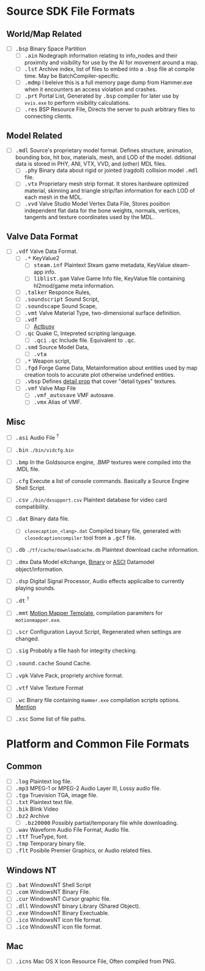 Source SDK File Formats
============

World/Map Related
-----------------

- [ ] <kbd>.bsp</kbd> Binary Space Partition
    - [ ] <kbd>.ain</kbd> Nodegraph information relating to info_nodes and their proximity and visibility for use by the AI for movement around a map.
    - [ ] <kbd>.lst</kbd> Archive index, list of files to embed into a <kbd>.bsp</kbd> file at compile time. May be BatchCompiler-specific.
    - [ ] <kbd>.mdmp</kbd> I beleive this is a full memory page dump from Hammer.exe when it encounters an access violation and crashes.
    - [ ] <kbd>.prt</kbd> Portal List, Generated by <kbd>.bsp</kbd> compiler for later use by `vvis.exe` to perform visibility calculations.
    - [ ] <kbd>.res</kbd> BSP Resource File, Directs the server to push arbitrary files to connecting clients.

Model Related
-------------

- [ ] <kbd>.mdl</kbd> Source's proprietary model format. Defines structure, animation, bounding box, hit box, materials, mesh, and LOD of the model. dditional data is stored in PHY, ANI, VTX, VVD, and (other) MDL files.
    - [ ] <kbd>.phy</kbd> Binary data about rigid or jointed (ragdoll) collision model <kbd>.mdl</kbd> file.
    - [ ] <kbd>.vtx</kbd> Proprietary mesh strip format. It stores hardware optimized material, skinning and triangle strip/fan information for each LOD of each mesh in the MDL.
    - [ ] <kbd>.vvd</kbd> Valve Studio Model Vertex Data File, Stores position independent flat data for the bone weights, normals, vertices, tangents and texture coordinates used by the MDL.

Valve Data Format
-----------------

- [ ] <kbd>.vdf</kbd> Valve Data Format.
    - [ ] <kbd>.*</kbd> KeyValue2
        - [ ] <kbd>steam.inf</kbd> Plaintext Steam game metadata, KeyValue steam-app info.
        - [ ] <kbd>liblist.gam</kbd> Valve Game Info file, KeyValue file containing hl2mod/game meta information.
    - [ ] <kbd>.talker</kbd> Responce Rules,
    - [ ] <kbd>.soundscript</kbd> Sound Script,
    - [ ] <kbd>.soundscape</kbd> Sound Scape,
    - [ ] <kbd>.vmt</kbd> Valve Material Type, two-dimensional surface definition.
    - [ ] <kbd>.vdf</kbd>
        - [ ] [Actbusy](https://developer.valvesoftware.com/wiki/Actbusy)
    - [ ] <kbd>.qc</kbd> Quake C, Intepreted scripting language.
        - [ ] <kbd>.qci</kbd> <kbd>.qc</kbd> Include file. Equivalent to <kbd>.qc</kbd>.
    - [ ] <kbd>.smd</kbd> Source Model Data,
        - [ ] <kbd>.vta</kbd>
    - [ ] <kbd>.*</kbd> Weapon script,
    - [ ] <kbd>.fgd</kbd> Forge Game Data, Metainformation about entities used by map creation tools to accurate plot otherwise undefined entities.
    - [ ] <kbd>.vbsp</kbd> Defines [detail prop](https://developer.valvesoftware.com/wiki/Detail_props) that cover "detail types" textures.
    - [ ] <kbd>.vmf</kbd> Valve Map File
        - [ ] <kbd>.vmf_autosave</kbd> VMF autosave.
        - [ ] <kbd>.vmx</kbd> Alias of VMF.

Misc
----

- [ ] <kbd>.asi</kbd> Audio File <sup>?</sup>
- [ ] <kbd>.bin</kbd> `./bin/vidcfg.bin`
- [ ] <kbd>.bmp</kbd> In the Goldsource engine, .BMP textures were compiled into the .MDL file.
- [ ] <kbd>.cfg</kbd> Execute a list of console commands. Basically a Source Engine Shell Script.
- [ ] <kbd>.csv</kbd> `./bin/dxsupport.csv` Plaintext database for video card compatibility.
- [ ] <kbd>.dat</kbd> Binary data file.
  - [ ] `closecaption_<lang>.dat` Compiled binary file, generated with `closedcaptioncompiler` tool from a <kbd>.gcf</kbd> file.
- [ ] <kbd>.db</kbd> `./tf/cache/downloadcache.db` Plaintext download cache information.
- [ ] <kbd>.dmx</kbd> Data Model eXchange, [Binary](https://developer.valvesoftware.com/wiki/DMX/Binary) or [ASCI](https://developer.valvesoftware.com/wiki/DMX) Datamodel object/information.
- [ ] <kbd>.dsp</kbd> Digital Signal Processor, Audio effects applicalbe to currently playing sounds.
- [ ] <kbd>.dt</kbd> <sup>?</sup>
- [ ] <kbd>.mmt</kbd> [Motion Mapper Template](https://developer.valvesoftware.com/wiki/Skeleton_motion_mapping#Using_Template_Files), compilation paramiters for `motionmapper.exe`.
- [ ] <kbd>.scr</kbd> Configuration Layout Script, Regenerated when settings are changed.
- [ ] <kbd>.sig</kbd> Probably a file hash for integrity checking.
- [ ] <kbd>.sound.cache</kbd> Sound Cache.
- [ ] <kbd>.vpk</kbd> Valve Pack, propriety archive format.
- [ ] <kbd>.vtf</kbd> Valve Texture Format
- [ ] <kbd>.wc</kbd> Binary file containing `Hammer.exe` compilation scripts options. [Mention](https://developer.valvesoftware.com/wiki/Hammer_Run_Map_Expert)
- [ ] <kbd>.xsc</kbd> Some list of file paths.


Platform and Common File Formats
================================

Common
------

- [ ] <kbd>.log</kbd> Plaintext log file.
- [ ] <kbd>.mp3</kbd> MPEG-1 or MPEG-2 Audio Layer III, Lossy audio file.
- [ ] <kbd>.tga</kbd> Truevision TGA, image file.
- [ ] <kbd>.txt</kbd> Plaintext text file.
- [ ] <kbd>.bik</kbd> Blink Video
- [ ] <kbd>.bz2</kbd> Archive
  - [ ] <kbd>.bz20000</kbd> Possibly partial/temporary file while downloading.
- [ ] <kbd>.wav</kbd> Waveform Audio File Format, Audio file.
- [ ] <kbd>.ttf</kbd> TrueType, font.
- [ ] <kbd>.tmp</kbd> Temporary binary file.
- [ ] <kbd>.flt</kbd> Posibile Premier Graphics, or Audio related files.

Windows NT
----------

- [ ] <kbd>.bat</kbd> WindowsNT Shell Script
- [ ] <kbd>.com</kbd> WindowsNT Binary File.
- [ ] <kbd>.cur</kbd> WindowsNT Cursor graphic file.
- [ ] <kbd>.dll</kbd> WindowsNT binary Library (Shared Object).
- [ ] <kbd>.exe</kbd> WindowsNT Binary Exectuable.
- [ ] <kbd>.ico</kbd> WindowsNT icon file format.
- [ ] <kbd>.ico</kbd> WindowsNT icon file format.

Mac
---

- [ ] <kbd>.icns</kbd> Mac OS X Icon Resource File, Often compiled from PNG.

